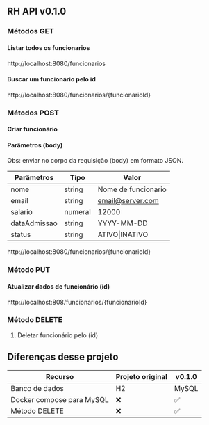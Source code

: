 ## RH API v0.1.0 ##

### Métodos GET ### 

#### Listar todos os funcionarios ####
http://localhost:8080/funcionarios 


#### Buscar um funcionário pelo id  ####
http://localhost:8080/funcionarios/{funcionarioId}

### Métodos POST ###
#### Criar funcionário ####
#### Parâmetros (body) ####
Obs: enviar no corpo da requisição (body) em formato JSON.

Parâmetros | Tipo   | Valor
-----------|--------|-----------
nome        | string | Nome de funcionario
email       | string | email@server.com
salario     | numeral | 12000
dataAdmissao| string   |YYYY-MM-DD
status      | string    | ATIVO\|INATIVO

http://localhost:8080/funcionarios/{funcionarioId}

### Método PUT ###

#### Atualizar dados de funcionário (id) ####

http://localhost:808/funcionarios/{funcionarioId}

### Método DELETE ###
1.  Deletar funcionário pelo (id)

## Diferenças desse projeto ##

Recurso						|Projeto original	| v0.1.0
----------------------------|-------------------|---------------
Banco de dados 				| H2			| MySQL	
Docker compose para MySQL 	| ❌️			| ✅️
Método DELETE 				| ❌️			| ✅️